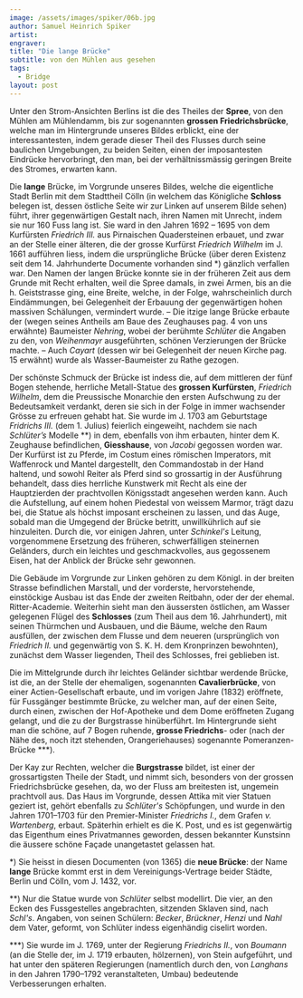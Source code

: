```yaml
---
image: /assets/images/spiker/06b.jpg
author: Samuel Heinrich Spiker
artist: 
engraver: 
title: "Die lange Brücke"
subtitle: von den Mühlen aus gesehen
tags:
  - Bridge
layout: post
---
```

Unter den Strom-Ansichten Berlins ist die des Theiles der **Spree**, von den Mühlen am Mühlendamm, bis zur sogenannten **grossen Friedrichsbrücke**, welche man im Hintergrunde unseres Bildes erblickt, eine der interessantesten, indem gerade dieser Theil des Flusses durch seine baulichen Umgebungen, zu beiden Seiten, einen der imposantesten Eindrücke hervorbringt, den man, bei der verhältnissmässig geringen Breite des Stromes, erwarten kann.

Die **lange** Brücke, im Vorgrunde unseres Bildes, welche die eigentliche Stadt Berlin mit dem Stadttheil Cölln (in welchem das Königliche **Schloss** belegen ist, dessen östliche Seite wir zur Linken auf unserem Bilde sehen) führt, ihrer gegenwärtigen Gestalt nach, ihren Namen mit Unrecht, indem sie nur 160 Fuss lang ist. Sie ward in den Jahren 1692 – 1695 von dem Kurfürsten _Friedrich III._ aus Pirnaischen Quadersteinen erbauet, und zwar an der Stelle einer älteren, die der grosse Kurfürst _Friedrich Wilhelm_ im J. 1661 aufführen liess, indem die ursprüngliche Brücke (über deren Existenz seit dem 14. Jahrhunderte Documente vorhanden sind \*) gänzlich verfallen war. Den Namen der langen Brücke konnte sie in der früheren Zeit aus dem Grunde mit Recht erhalten, weil die Spree damals, in zwei Armen, bis an die h. Geiststrasse ging, eine Breite, welche, in der Folge, wahrscheinlich durch Eindämmungen, bei Gelegenheit der Erbauung der gegenwärtigen hohen massiven Schälungen, vermindert wurde. – Die itzige lange Brücke erbaute der (wegen seines Antheils am Baue des Zeughauses pag. 4 von uns erwähnte) Baumeister _Nehring_, wobei der berühmte _Schlüter_ die Angaben zu den, von _Weihenmayr_ ausgeführten, schönen Verzierungen der Brücke machte. – Auch _Cayart_ (dessen wir bei Gelegenheit der neuen Kirche pag. 15 erwähnt) wurde als Wasser-Baumeister zu Rathe gezogen.

Der schönste Schmuck der Brücke ist indess die, auf dem mittleren der fünf Bogen stehende, herrliche Metall-Statue des **grossen Kurfürsten**, _Friedrich Wilhelm_, dem die Preussische Monarchie den ersten Aufschwung zu der Bedeutsamkeit verdankt, deren sie sich in der Folge in immer wachsender Grösse zu erfreuen gehabt hat. Sie wurde im J. 1703 am Geburtstage _Fridrichs III._ (dem 1. Julius) feierlich eingeweiht, nachdem sie nach _Schlüter’s_ Modelle \*\*) in dem, ebenfalls von ihm erbauten, hinter dem K. Zeughause befindlichen, **Giesshause**, von _Jacobi_ gegossen worden war. Der Kurfürst ist zu Pferde, im Costum eines römischen Imperators, mit Waffenrock und Mantel dargestellt, den Commandostab in der Hand haltend, und sowohl Reiter als Pferd sind so grossartig in der Ausführung behandelt, dass dies herrliche Kunstwerk mit Recht als eine der Hauptzierden der prachtvollen Königsstadt angesehen werden kann. Auch die Aufstellung, auf einem hohen Piedestal von weissem Marmor, trägt dazu bei, die Statue als höchst imposant erscheinen zu lassen, und das Auge, sobald man die Umgegend der Brücke betritt, unwillkührlich auf sie hinzuleiten. Durch die, vor einigen Jahren, unter _Schinkel's_ Leitung, vorgenommene Ersetzung des früheren, schwerfälligen steinernen Geländers, durch ein leichtes und geschmackvolles, aus gegossenem Eisen, hat der Anblick der Brücke sehr gewonnen.

Die Gebäude im Vorgrunde zur Linken gehören zu dem Königl. in der breiten Strasse befindlichen Marstall, und der vorderste, hervorstehende, einstöckige Ausbau ist das Ende der zweiten Reitbahn, oder der der ehemal. Ritter-Academie. Weiterhin sieht man den äussersten östlichen, am Wasser gelegenen Flügel des **Schlosses** (zum Theil aus dem 16. Jahrhundert), mit seinen Thürmchen und Ausbauen, und die Bäume, welche den Raum ausfüllen, der zwischen dem Flusse und dem neueren (ursprünglich von _Friedrich II._ und gegenwärtig von S. K. H. dem Kronprinzen bewohnten), zunächst dem Wasser liegenden, Theil des Schlosses, frei geblieben ist.

Die im Mittelgrunde durch ihr leichtes Geländer sichtbar werdende Brücke, ist die, an der Stelle der ehemaligen, sogenannten **Cavalierbrücke**, von einer Actien-Gesellschaft erbaute, und im vorigen Jahre (1832) eröffnete, für Fussgänger bestimmte Brücke, zu welcher man, auf der einen Seite, durch einen, zwischen der Hof-Apotheke und dem Dome eröffneten Zugang gelangt, und die zu der Burgstrasse hinüberführt. Im Hintergrunde sieht man die schöne, auf 7 Bogen ruhende, **grosse Friedrichs**- oder (nach der Nähe des, noch itzt stehenden, Orangeriehauses) sogenannte Pomeranzen-Brücke \*\*\*).

Der Kay zur Rechten, welcher die **Burgstrasse** bildet, ist einer der grossartigsten Theile der Stadt, und nimmt sich, besonders von der grossen Friedrichsbrücke gesehen, da, wo der Fluss am breitesten ist, ungemein prachtvoll aus. Das Haus im Vorgrunde, dessen Attika mit vier Statuen geziert ist, gehört ebenfalls zu _Schlüter's_ Schöpfungen, und wurde in den Jahren 1701–1703 für den Premier-Minister _Friedrichs I._, dem Grafen _v. Wartenberg_, erbaut. Späterhin erhielt es die K. Post, und es ist gegenwärtig das Eigenthum eines Privatmannes geworden, dessen bekannter Kunstsinn die äussere schöne Façade unangetastet gelassen hat.

\*) Sie heisst in diesen Documenten (von 1365) die **neue Brücke**: der Name **lange** Brücke kommt erst in dem Vereinigungs-Vertrage beider Städte, Berlin und Cölln, vom J. 1432, vor.

\*\*) Nur die Statue wurde von _Schlüter_ selbst modellirt. Die vier, an den Ecken des Fussgestelles angebrachten, sitzenden Sklaven sind, nach _Schl's_. Angaben, von seinen Schülern: _Becker_, _Brückner_, _Henzi_ und _Nahl_ dem Vater, geformt, von Schlüter indess eigenhändig ciselirt worden.

\*\*\*) Sie wurde im J. 1769, unter der Regierung _Friedrichs II._, von _Boumann_ (an die Stelle der, im J. 1719 erbauten, hölzernen), von Stein aufgeführt, und hat unter den späteren Regierungen (namentlich durch den, von _Langhans_ in den Jahren 1790–1792 veranstalteten, Umbau) bedeutende Verbesserungen erhalten.